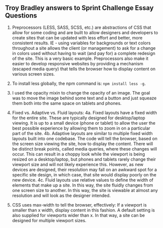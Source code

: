 ## Troy Bradley answers to Sprint Challenge Essay Questions

1. Preprocessors (LESS, SASS, SCSS, etc.) are abstractions of CSS that allow for some coding and are built to allow designers and developers to create sites that can be updated with less effort and better, more consistent results. IE - using variables for backgrounds or text colors throughout a site allows the client (or management) to ask for a change in colors used without having to wait (and pay for) a complete redesign of the site. This is a very basic example. Preprocessors also make it easier to develop responsive websites by providing a mechanism (escaped media query) that tells the browser how to display content on various screen sizes. 

2. To install less globally, the npm command is: `npm install less -g`.

3. I used the opacity mixin to change the opacity of an image. The goal was to move the image behind some text and a button and just squeaze them both into the same space on tablets and phones. 

4. Fixed vs. Adaptive vs. Fluid layouts: 
    4a. Fixed layouts have a fixed width for the entire site. These are typically designed for desktop/laptop viewing. It is up to a small device (phone or tablet) to allow the user the best possible experience by allowing them to zoom in on a particular part of the site. 
    4b. Adaptive layouts are similar to multiple fixed width layouts built into one codebase. The code will tell the browser, based on the screen size viewing the site, how to display the content. There will be distinct break points, called media queries, where these changes will occur. This can result in a choppy look while the viewport is being resized on a desktop/laptop, but phones and tablets rarely change their viewport size and will not likely experience this. However, as new devices are designed, their resolution may fall on an awkward spot for a specific site design, in which case, that site would display poorly on the new device.
    4c. Fluid layouts use relative values to define the width of elements that make up a site. In this way, the site fluidly changes from one screen size to another. In this way, the site is viewable at almost any resolution and will look as the designer intended.

5. CSS uses max-width to tell the browser, effectively: If a viewport is smaller than x width, display content in this fashion. A default setting is also supplied for viewports wider than x. In that way, a site can be designed for multiple viewport sizes. 